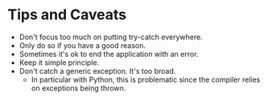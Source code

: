 # Tips and Caveats

* Don't focus too much on putting try-catch everywhere.
* Only do so if you have a good reason.
* Sometimes it's ok to end the application with an error.
* Keep it simple principle.
* Don't catch a generic exception. It's too broad.
  * In particular with Python, this is problematic since the compiler relies on exceptions being thrown.
